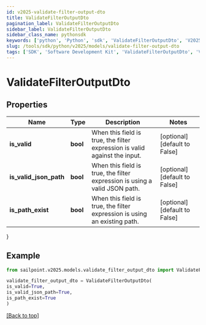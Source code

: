 ```yaml
---
id: v2025-validate-filter-output-dto
title: ValidateFilterOutputDto
pagination_label: ValidateFilterOutputDto
sidebar_label: ValidateFilterOutputDto
sidebar_class_name: pythonsdk
keywords: ['python', 'Python', 'sdk', 'ValidateFilterOutputDto', 'V2025ValidateFilterOutputDto'] 
slug: /tools/sdk/python/v2025/models/validate-filter-output-dto
tags: ['SDK', 'Software Development Kit', 'ValidateFilterOutputDto', 'V2025ValidateFilterOutputDto']
---
```


# ValidateFilterOutputDto


## Properties

Name | Type | Description | Notes
------------ | ------------- | ------------- | -------------
**is_valid** | **bool** | When this field is true, the filter expression is valid against the input. | [optional] [default to False]
**is_valid_json_path** | **bool** | When this field is true, the filter expression is using a valid JSON path. | [optional] [default to False]
**is_path_exist** | **bool** | When this field is true, the filter expression is using an existing path. | [optional] [default to False]
}

## Example

```python
from sailpoint.v2025.models.validate_filter_output_dto import ValidateFilterOutputDto

validate_filter_output_dto = ValidateFilterOutputDto(
is_valid=True,
is_valid_json_path=True,
is_path_exist=True
)

```
[[Back to top]](#) 

